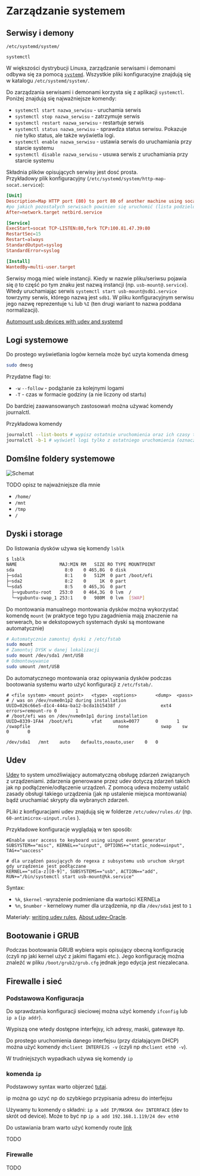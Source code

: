 # Zarządzanie systemem

## Serwisy i demony

`/etc/systemd/system/`

`systemctl`

W większości dystrybucji Linuxa, zarządzanie serwisami i demonami odbywa się za pomocą [`systemd`](https://systemd.io). Wszystkie pliki konfiguracyjne znajdują się w katalogu `/etc/systemd/system/`.

Do zarządzania serwisami i demonami korzysta się z aplikacji `systemctl`. Poniżej znajdują się najważniejsze komendy:

- `systemctl start nazwa_serwisu` - uruchamia serwis
- `systemctl stop nazwa_serwisu` - zatrzymuje serwis
- `systemctl restart nazwa_serwisu` - restartuje serwis
- `systemctl status nazwa_serwisu` - sprawdza status serwisu. Pokazuje nie tylko status, ale także wyświetla logi.
- `systemctl enable nazwa_serwisu` - ustawia serwis do uruchamiania przy starcie systemu
- `systemctl disable nazwa_serwisu` - usuwa serwis z uruchamiania przy starcie systemu

Składnia plików opisujących serwisy jest dosć prosta.  
Przykładowy plik konfiguracyjny (`/etc/systemd/system/http-map-socat.service`):

```toml
[Unit]
Description=Map HTTP port (80) to port 80 of another machine using socat
#po jakich pozostałych serwisach powinien się uruchomić (lista podzielona spacjami)
After=network.target netbird.service

[Service]
ExecStart=socat TCP-LISTEN:80,fork TCP:100.81.47.39:80
RestartSec=15
Restart=always
StandardOutput=syslog
StandardError=syslog

[Install]
WantedBy=multi-user.target
```

Serwisy mogą mieć wiele instancji. Kiedy w nazwie pliku/seriwsu pojawia się `@` to część po tym znaku jest nazwą instancji (np. `usb-mount@.service`). Wtedy uruchamiając serwis `systemctl start usb-mount@sdb1.service` towrzymy serwis, którego nazwą jest `sdb1`. W pliku konfiguracyjnym serwisu jego nazwę reprezentuje `%i` lub `%I` (ten drugi wariant to nazwa poddana normalizacji). 

[Automount usb devices with udev and systemd](https://andreafortuna.org/2019/06/26/automount-usb-devices-on-linux-using-udev-and-systemd/)


## Logi systemowe

Do prostego wyświetlania logów kernela może być uzyta komenda dmesg

```bash
sudo dmesg
```

Przydatne flagi to:

- `-w` `--follow` - podążanie za kolejnymi logami
- `-T` - czas w formacie godziny (a nie liczony od startu)

Do bardziej zaawansowanych zastosowań można używać komendy journalctl.

Przykładowa komendy

```bash
journalctl --list-boots # wypisz ostatnie uruchomienia oraz ich czasy trwania
journalctl -b-1 # wyświetl logi tylko z ostatniego uruchomienia (oznaczonego jako -1)
```

## Domślne foldery systemowe

![Schemat](assets/linux_directories.jpeg)

TODO opisz te najważniejsze dla mnie

- `/home/`
- `/mnt`
- `/tmp`
- `/`

## Dyski i storage

Do listowania dysków używa się komendy `lsblk`

```bash
$ lsblk
NAME                MAJ:MIN RM   SIZE RO TYPE MOUNTPOINT
sda                   8:0    0 465,8G  0 disk 
├─sda1                8:1    0   512M  0 part /boot/efi
├─sda2                8:2    0     1K  0 part 
└─sda5                8:5    0 465,3G  0 part 
  ├─vgubuntu-root   253:0    0 464,3G  0 lvm  /
  └─vgubuntu-swap_1 253:1    0   980M  0 lvm  [SWAP]
```

Do montowania manualnego montowania dysków można wykorzystać komendę `mount` (w praktyce tego typu zagadnienia mają znaczenie na serwerach, bo w dekstopowych systemach dyski są montowane automatycznie)

```bash
# Automatycznie zamontuj dyski z /etc/fstab
sudo mount
# Zamontuj DYSK w danej lokalizacji
sudo mount /dev/sda1 /mnt/USB
# Odmontowywanie
sudo umount /mnt/USB
```

Do automatycznego montowania oraz opisywania dysków podczas bootowania systemu warto użyć konfiguracji z `/etc/fstab/`.

```
# <file system> <mount point>   <type>  <options>       <dump>  <pass>
# / was on /dev/nvme0n1p2 during installation
UUID=026c66e5-d1c4-444a-ba12-bcda1b15438f /               ext4    errors=remount-ro 0       1
# /boot/efi was on /dev/nvme0n1p1 during installation
UUID=8339-1FA4  /boot/efi       vfat    umask=0077      0       1
/swapfile                                 none            swap    sw              0       0

/dev/sda1	/mnt	auto	defaults,noauto,user	0	0
```

## Udev

[Udev](https://wiki.archlinux.org/title/Udev) to system umożliwiający automatyczną obsługę zdarzeń związanych z urządzeniami. zdarzenia generowane przez udev dotyczą zdarzeń takich jak np podłąćzenie/odłączenie urządzeń. Z pomocą udeva możemy ustalić zasady obsługi takiego urządzenia (jak np ustalenie miejsca montowania) bądź uruchamiać skrypty dla wybranych zdarzeń.

PLiki z konfiguracjami udev znajdują się w folderze `/etc/udev/rules.d/` (np. `60-antimicrox-uinput.rules` ).

Przykładowe konfiguracje wyglądają w ten sposób:

```
#Enable user access to keyboard using uinput event generator
SUBSYSTEM=="misc", KERNEL=="uinput", OPTIONS+="static_node=uinput", TAG+="uaccess"

# dla urządzeń pasujących do regexa z subsystemu usb uruchom skrypt gdy urządzenie jest podłączane
KERNEL=="sd[a-z][0-9]", SUBSYSTEMS=="usb", ACTION=="add", RUN+="/bin/systemctl start usb-mount@%k.service"
```

Syntax:

- `%k`, `$kernel` -wyrażenie podmieniane dla wartości KERNELa
- `%n`, `$number` - kernelowy numer dla urządzenia, np dla `/dev/sda1` jest to `1`


Materiały: [writing udev rules](https://www.reactivated.net/writing_udev_rules.html), [About udev-Oracle](https://docs.oracle.com/en/operating-systems/oracle-linux/6/admin/about-udev-rules.html).

## Bootowanie i GRUB

Podczas bootowania GRUB wybiera wpis opisujący obecną konfigurację (czyli np jaki kernel użyć z jakimi flagami etc.). Jego konfigurację można znaleźć w pliku `/boot/grub2/grub.cfg` jednak jego edycja jest niezalecana.



## Firewalle i sieć

### Podstawowa Konfiguracja 

Do sprawdzania konfiguracji sieciowej można użyć komendy `ifconfig` lub `ip a` (`ip addr`).   

Wypiszą one wtedy dostępne interfejsy, ich adresy, maski, gatewaye itp.

Do prostego uruchomienia danego interfejsu (przy działającym DHCP) można użyć komendy `dhclient INTERFEJS -v` (czyli np `dhclient eth0 -v`).

W trudniejszych wypadkach używa się komendy `ip`

### komenda `ip`

Podstawowy syntax warto objerzeć [tutaj](https://www.cyberciti.biz/faq/linux-ip-command-examples-usage-syntax/).     

ip można go uzyć np do szybkiego przypisania adresu do interfejsu

Używamy tu komendy o składni: `ip a add IP/MASKA dev INTERFACE` (dev to skrót od device). Może to być np `ip a add 192.168.1.119/24 dev eth0`

Do ustawiania bram warto użyć komendy route [link](https://www.cyberciti.biz/faq/ip-route-add-network-command-for-linux-explained/)

TODO


### Firewalle

TODO
